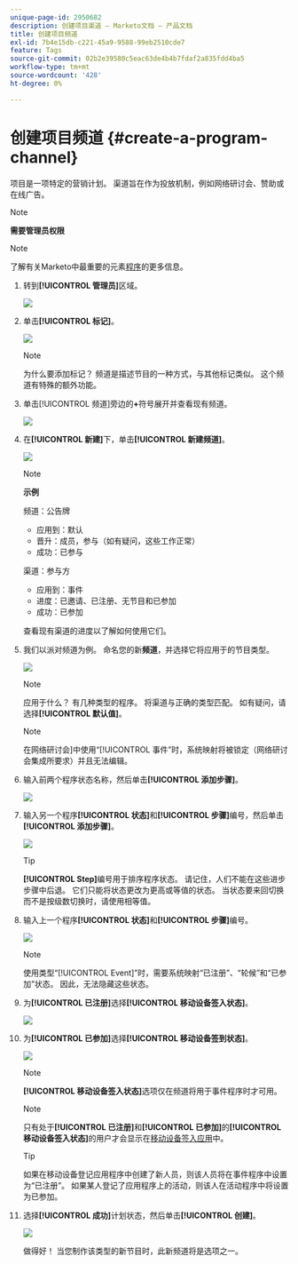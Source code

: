 ```yaml
---
unique-page-id: 2950682
description: 创建项目渠道 — Marketo文档 — 产品文档
title: 创建项目频道
exl-id: 7b4e15db-c221-45a9-9588-99eb2510cde7
feature: Tags
source-git-commit: 02b2e39580c5eac63de4b4b7fdaf2a835fdd4ba5
workflow-type: tm+mt
source-wordcount: '428'
ht-degree: 0%

---
```


# 创建项目频道 {#create-a-program-channel}

项目是一项特定的营销计划。 渠道旨在作为投放机制，例如网络研讨会、赞助或在线广告。

>[!NOTE]
>
>**需要管理员权限**

>[!NOTE]
>
>了解有关Marketo中最重要的元素[程序](/help/marketo/product-docs/core-marketo-concepts/programs/creating-programs/understanding-programs.md)的更多信息。

1. 转到&#x200B;**[!UICONTROL 管理员]**&#x200B;区域。

   ![](assets/create-a-program-channel-1.png)

1. 单击&#x200B;**[!UICONTROL 标记]**。

   ![](assets/create-a-program-channel-2.png)

   >[!NOTE]
   >
   >为什么要添加标记？ 频道是描述节目的一种方式，与其他标记类似。 这个频道有特殊的额外功能。

1. 单击[!UICONTROL 频道]旁边的&#x200B;**+**&#x200B;符号展开并查看现有频道。

   ![](assets/create-a-program-channel-3.png)

1. 在&#x200B;**[!UICONTROL 新建]**&#x200B;下，单击&#x200B;**[!UICONTROL 新建频道]**。

   ![](assets/create-a-program-channel-4.png)

   >[!NOTE]
   >
   >**示例**
   >
   >频道：公告牌
   >
   >* 应用到：默认
   >* 晋升：成员，参与（如有疑问，这些工作正常）
   >* 成功：已参与
   >
   >渠道：参与方
   >
   >* 应用到：事件
   >* 进度：已邀请、已注册、无节目和已参加
   >* 成功：已参加
   >
   >查看现有渠道的进度以了解如何使用它们。

1. 我们以派对频道为例。 命名您的新&#x200B;**频道**，并选择它将应用于的节目类型。

   ![](assets/create-a-program-channel-5.png)

   >[!NOTE]
   >
   >应用于什么？ 有几种类型的程序。 将渠道与正确的类型匹配。 如有疑问，请选择&#x200B;**[!UICONTROL 默认值]**。

   >[!NOTE]
   >
   >在网络研讨会]中使用“[!UICONTROL 事件”时，系统映射将被锁定（网络研讨会集成所要求）并且无法编辑。

1. 输入前两个程序状态名称，然后单击&#x200B;**[!UICONTROL 添加步骤]**。

   ![](assets/create-a-program-channel-6.png)

1. 输入另一个程序&#x200B;**[!UICONTROL 状态]**&#x200B;和&#x200B;**[!UICONTROL 步骤]**&#x200B;编号，然后单击&#x200B;**[!UICONTROL 添加步骤]**。

   ![](assets/create-a-program-channel-7.png)

   >[!TIP]
   >
   >**[!UICONTROL Step]**&#x200B;编号用于排序程序状态。 请记住，人们不能在这些进步步骤中后退。 它们只能将状态更改为更高或等值的状态。 当状态要来回切换而不是按级数切换时，请使用相等值。

1. 输入上一个程序&#x200B;**[!UICONTROL 状态]**&#x200B;和&#x200B;**[!UICONTROL 步骤]**&#x200B;编号。

   ![](assets/create-a-program-channel-8.png)

   >[!NOTE]
   >
   >使用类型“[!UICONTROL Event]”时，需要系统映射“已注册”、“轮候”和“已参加”状态。 因此，无法隐藏这些状态。

1. 为&#x200B;**[!UICONTROL 已注册]**&#x200B;选择&#x200B;**[!UICONTROL 移动设备签入状态]**。

   ![](assets/create-a-program-channel-9.png)

1. 为&#x200B;**[!UICONTROL 已参加]**&#x200B;选择&#x200B;**[!UICONTROL 移动设备签到状态]**。

   ![](assets/create-a-program-channel-10.png)

   >[!NOTE]
   >
   >**[!UICONTROL 移动设备签入状态]**&#x200B;选项仅在频道将用于事件程序时才可用。

   >[!NOTE]
   >
   >只有处于&#x200B;**[!UICONTROL 已注册]**&#x200B;和&#x200B;**[!UICONTROL 已参加]**&#x200B;的&#x200B;**[!UICONTROL 移动设备签入状态]**&#x200B;的用户才会显示在[移动设备签入应用](/help/marketo/product-docs/core-marketo-concepts/mobile-apps/event-check-in/event-check-in-overview.md)中。

   >[!TIP]
   >
   >如果在移动设备登记应用程序中创建了新人员，则该人员将在事件程序中设置为“已注册”。 如果某人登记了应用程序上的活动，则该人在活动程序中将设置为已参加。

1. 选择&#x200B;**[!UICONTROL 成功]**&#x200B;计划状态，然后单击&#x200B;**[!UICONTROL 创建]**。

   ![](assets/create-a-program-channel-11.png)

   做得好！ 当您制作该类型的新节目时，此新频道将是选项之一。

